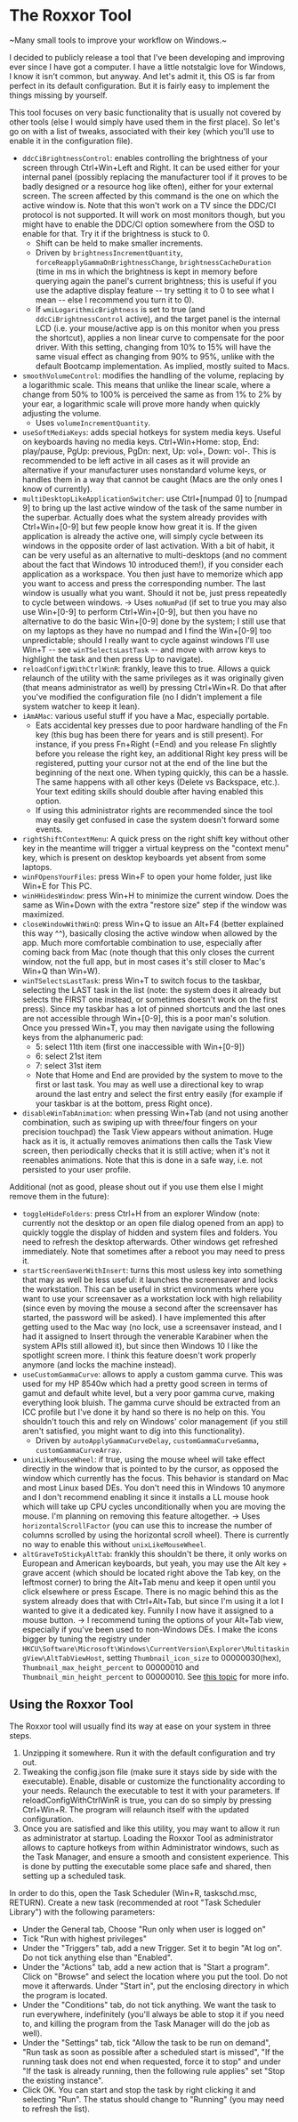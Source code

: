 # The Roxxor Tool

~Many small tools to improve your workflow on Windows.~

I decided to publicly release a tool that I've been developing and improving ever since I have got a computer. I have a little notstalgic love for Windows, I know it isn't common, but anyway. And let's admit it, this OS is far from perfect in its default configuration. But it is fairly easy to implement the things missing by yourself.

This tool focuses on very basic functionality that is usually not covered by other tools (else I would simply have used them in the first place). So let's go on with a list of tweaks, associated with their key (which you'll use to enable it in the configuration file).

- `ddcCiBrightnessControl`: enables controlling the brightness of your screen through Ctrl+Win+Left and Right. It can be used either for your internal panel (possibly replacing the manufacturer tool if it proves to be badly designed or a resource hog like often), either for your external screen. The screen affected by this command is the one on which the active window is. Note that this won't work on a TV since the DDC/CI protocol is not supported. It will work on most monitors though, but you might have to enable the DDC/CI option somewhere from the OSD to enable for that. Try it if the brightness is stuck to 0.
	- Shift can be held to make smaller increments.
	- Driven by `brightnessIncrementQuantity`, `forceReapplyGammaOnBrightnessChange`, `brightnessCacheDuration` (time in ms in which the brightness is kept in memory before querying again the panel's current brightness; this is useful if you use the adaptive display feature -- try setting it to 0 to see what I mean -- else I recommend you turn it to 0).
	- If `wmiLogarithmicBrightness` is set to true (and `ddcCiBrightnessControl` active), and the target panel is the internal LCD (i.e. your mouse/active app is on this monitor when you press the shortcut), applies a non linear curve to compensate for the poor driver. With this setting, changing from 10% to 15% will have the same visual effect as changing from 90% to 95%, unlike with the default Bootcamp implementation. As implied, mostly suited to Macs.
- `smoothVolumeControl`: modifies the handling of the volume, replacing by a logarithmic scale. This means that unlike the linear scale, where a change from 50% to 100% is perceived the same as from 1% to 2% by your ear, a logarithmic scale will prove more handy when quickly adjusting the volume.
	- Uses `volumeIncrementQuantity`.
- `useSoftMediaKeys`: adds special hotkeys for system media keys. Useful on keyboards having no media keys. Ctrl+Win+Home: stop, End: play/pause, PgUp: previous, PgDn: next, Up: vol+, Down: vol-. This is recommended to be left active in all cases as it will provide an alternative if your manufacturer uses nonstandard volume keys, or handles them in a way that cannot be caught (Macs are the only ones I know of currently).
- `multiDesktopLikeApplicationSwitcher`: use Ctrl+[numpad 0] to [numpad 9] to bring up the last active window of the task of the same number in the superbar. Actually does what the system already provides with Ctrl+Win+[0-9] but few people know how great it is. If the given application is already the active one, will simply cycle between its windows in the opposite order of last activation. With a bit of habit, it can be very useful as an alternative to multi-desktops (and no comment about the fact that Windows 10 introduced them!), if you consider each application as a workspace. You then just have to memorize which app you want to access and press the corresponding number. The last window is usually what you want. Should it not be, just press repeatedly to cycle between windows.
	-> Uses `noNumPad` (if set to true you may also use Win+[0-9] to perform Ctrl+Win+[0-9], but then you have no alternative to do the basic Win+[0-9] done by the system; I still use that on my laptops as they have no numpad and I find the Win+[0-9] too unpredictable; should I really want to cycle against windows I'll use Win+T -- see `winTSelectsLastTask` -- and move with arrow keys to highlight the task and then press Up to navigate).
- `reloadConfigWithCtrlWinR`: frankly, leave this to true. Allows a quick relaunch of the utility with the same privileges as it was originally given (that means administrator as well) by pressing Ctrl+Win+R. Do that after you've modified the configuration file (no I didn't implement a file system watcher to keep it lean).
- `iAmAMac`: various useful stuff if you have a Mac, especially portable.
	- Eats accidental key presses due to poor hardware handling of the Fn key (this bug has been there for years and is still present). For instance, if you press Fn+Right (=End) and you release Fn slightly before you release the right key, an additional Right key press will be registered, putting your cursor not at the end of the line but the beginning of the next one. When typing quickly, this can be a hassle. The same happens with all other keys (Delete vs Backspace, etc.). Your text editing skills should double after having enabled this option.
	- If using this administrator rights are recommended since the tool may easily get confused in case the system doesn't forward some events.
- `rightShiftContextMenu`: A quick press on the right shift key without other key in the meantime will trigger a virtual keypress on the "context menu" key, which is present on desktop keyboards yet absent from some laptops.
- `winFOpensYourFiles`: press Win+F to open your home folder, just like Win+E for This PC.
- `winHHidesWindow`: press Win+H to minimize the current window. Does the same as Win+Down with the extra "restore size" step if the window was maximized.
- `closeWindowWithWinQ`: press Win+Q to issue an Alt+F4 (better explained this way ^^), basically closing the active window when allowed by the app. Much more comfortable combination to use, especially after coming back from Mac (note though that this only closes the current window, not the full app, but in most cases it's still closer to Mac's Win+Q than Win+W).
- `winTSelectsLastTask`: press Win+T to switch focus to the taskbar, selecting the LAST task in the list (note: the system does it already but selects the FIRST one instead, or sometimes doesn't work on the first press). Since my taskbar has a lot of pinned shortcuts and the last ones are not accessible through Win+[0-9], this is a poor man's solution. Once you pressed Win+T, you may then navigate using the following keys from the alphanumeric pad:
	- 5: select 11th item (first one inaccessible with Win+[0-9])
	- 6: select 21st item
	- 7: select 31st item
	- Note that Home and End are provided by the system to move to the first or last task. You may as well use a directional key to wrap around the last entry and select the first entry easily (for example if your taskbar is at the bottom, press Right once).
- `disableWinTabAnimation`: when pressing Win+Tab (and not using another combination, such as swiping up with three/four fingers on your precision touchpad) the Task View appears without animation. Huge hack as it is, it actually removes animations then calls the Task View screen, then periodically checks that it is still active; when it's not it reenables animations. Note that this is done in a safe way, i.e. not persisted to your user profile.

Additional (not as good, please shout out if you use them else I might remove them in the future):

- `toggleHideFolders`: press Ctrl+H from an explorer Window (note: currently not the desktop or an open file dialog opened from an app) to quickly toggle the display of hidden and system files and folders. You need to refresh the desktop afterwards. Other windows get refreshed immediately. Note that sometimes after a reboot you may need to press it.
- `startScreenSaverWithInsert`: turns this most usless key into something that may as well be less useful: it launches the screensaver and locks the workstation. This can be useful in strict environments where you want to use your screensaver as a workstation lock with high reliability (since even by moving the mouse a second after the screensaver has started, the password will be asked). I have implemented this after getting used to the Mac way (no lock, use a screensaver instead, and I had it assigned to Insert through the venerable Karabiner when the system APIs still allowed it), but since then Windows 10 I like the spotlight screen more. I think this feature doesn't work properly anymore (and locks the machine instead).
- `useCustomGammaCurve`: allows to apply a custom gamma curve. This was used for my HP 8540w which had a pretty good screen in terms of gamut and default white level, but a very poor gamma curve, making everything look bluish. The gamma curve should be extracted from an ICC profile but I've done it by hand so there is no help on this. You shouldn't touch this and rely on Windows' color management (if you still aren't satisfied, you might want to dig into this functionality).
	- Driven by `autoApplyGammaCurveDelay`, `customGammaCurveGamma`, `customGammaCurveArray`.
- `unixLikeMouseWheel`: if true, using the mouse wheel will take effect directly in the window that is pointed to by the cursor, as opposed the window which currently has the focus. This behavior is standard on Mac and most Linux based DEs. You don't need this in Windows 10 anymore and I don't recommend enabling it since it installs a LL mouse hook which will take up CPU cycles unconditionally when you are moving the mouse. I'm planning on removing this feature altogether.
	-> Uses `horizontalScrollFactor` (you can use this to increase the number of columns scrolled by using the horizontal scroll wheel). There is currently no way to enable this without `unixLikeMouseWheel`.
- `altGraveToStickyAltTab`: frankly this shouldn't be there, it only works on European and American keyboards, but yeah, you may use the Alt key + grave accent (which should be located right above the Tab key, on the leftmost corner) to bring the Alt+Tab menu and keep it open until you click elsewhere or press Escape. There is no magic behind this as the system already does that with Ctrl+Alt+Tab, but since I'm using it a lot I wanted to give it a dedicated key. Funnily I now have it assigned to a mouse button.
	-> I recommend tuning the options of your Alt+Tab view, especially if you've been used to non-Windows DEs. I make the icons bigger by tuning the registry under `HKCU\Software\Microsoft\Windows\CurrentVersion\Explorer\MultitaskingView\AltTabViewHost`, setting `Thumbnail_icon_size` to 00000030(hex), `Thumbnail_max_height_percent` to 00000010 and `Thumbnail_min_height_percent` to 00000010. See [this topic](https://answers.microsoft.com/en-us/insider/forum/insider_wintp-insider_personal/registry-customization-for-multitaskingview-mtv/806a0c84-b203-46fb-b23a-acc82dc0ecce) for more info.




Using the Roxxor Tool
---------------------

The Roxxor tool will usually find its way at ease on your system in three steps.

1. Unzipping it somewhere. Run it with the default configuration and try out.
2. Tweaking the config.json file (make sure it stays side by side with the executable). Enable, disable or customize the functionality according to your needs. Relaunch the executable to test it with your parameters. If reloadConfigWithCtrlWinR is true, you can do so simply by pressing Ctrl+Win+R. The program will relaunch itself with the updated configuration.
3. Once you are satisfied and like this utility, you may want to allow it run as administrator at startup. Loading the Roxxor Tool as administrator allows to capture hotkeys from within Administrator windows, such as the Task Manager, and ensure a smooth and consistent experience. This is done by putting the executable some place safe and shared, then setting up a scheduled task.

In order to do this, open the Task Scheduler (Win+R, taskschd.msc, RETURN). Create a new task (recommended at root "Task Scheduler Library") with the following parameters:
- Under the General tab, Choose "Run only when user is logged on"
- Tick "Run with highest privileges"
- Under the "Triggers" tab, add a new Trigger. Set it to begin "At log on". Do not tick anything else than "Enabled".
- Under the "Actions" tab, add a new action that is "Start a program". Click on "Browse" and select the location where you put the tool. Do not move it afterwards. Under "Start in", put the enclosing directory in which the program is located.
- Under the "Conditions" tab, do not tick anything. We want the task to run everywhere, indefinitely (you'll always be able to stop it if you need to, and killing the program from the Task Manager will do the job as well).
- Under the "Settings" tab, tick "Allow the task to be run on demand", "Run task as soon as possible after a scheduled start is missed", "If the running task does not end when requested, force it to stop" and under "If the task is already running, then the following rule applies" set "Stop the existing instance".
- Click OK. You can start and stop the task by right clicking it and selecting "Run". The status should change to "Running" (you may need to refresh the list).

